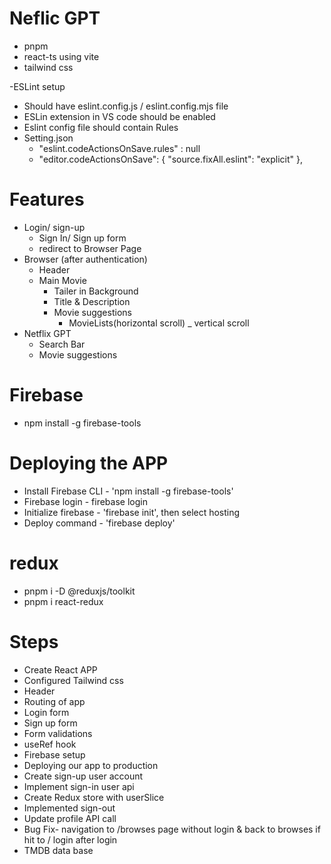 # Neflic GPT

- pnpm
- react-ts using vite
- tailwind css

-ESLint setup

- Should have eslint.config.js / eslint.config.mjs file
- ESLin extension in VS code should be enabled
- Eslint config file should contain Rules
- Setting.json
  - "eslint.codeActionsOnSave.rules" : null
  - "editor.codeActionsOnSave": {
    "source.fixAll.eslint": "explicit"
    },

# Features

- Login/ sign-up
  - Sign In/ Sign up form
  - redirect to Browser Page
- Browser (after authentication)
  - Header
  - Main Movie
    - Tailer in Background
    - Title & Description
    - Movie suggestions
      - MovieLists(horizontal scroll) \_ vertical scroll
- Netflix GPT
  - Search Bar
  - Movie suggestions

# Firebase

- npm install -g firebase-tools

# Deploying the APP

- Install Firebase CLI - 'npm install -g firebase-tools'
- Firebase login - firebase login
- Initialize firebase - 'firebase init', then select hosting
- Deploy command - 'firebase deploy'

# redux

- pnpm i -D @reduxjs/toolkit
- pnpm i react-redux


# Steps

- Create React APP
- Configured Tailwind css
- Header
- Routing of app
- Login form
- Sign  up form
- Form validations
- useRef hook
- Firebase setup
- Deploying our app to production
- Create sign-up user account
- Implement sign-in user api
- Create Redux store with userSlice
- Implemented sign-out
- Update profile API call
- Bug Fix- navigation to /browses page without login & back to browses if hit to /    login after login
- TMDB data base